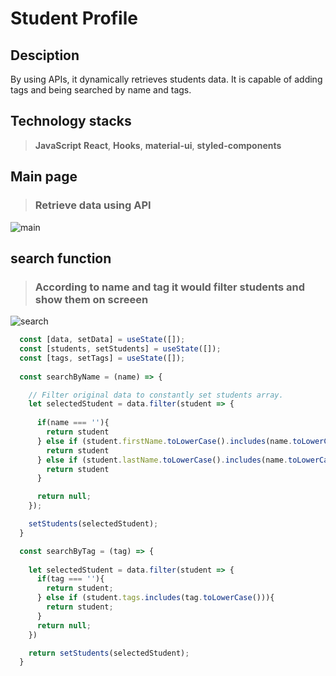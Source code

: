 # Student Profile


## Desciption

By using APIs, it dynamically retrieves students data. It is capable of adding tags and being searched by name and tags. 


## Technology stacks
>
> **JavaScript** **React**, **Hooks**, **material-ui**, **styled-components**


## Main page 
> ### Retrieve data using API 
![main](https://user-images.githubusercontent.com/65743649/128461934-27438c12-23b1-44cd-9ceb-7296c824c5e7.JPG)


## search function
> ### According to name and tag it would filter students and show them on screeen

![search](https://user-images.githubusercontent.com/65743649/128462158-1a110393-c166-4c51-8840-4a97692d1ccf.JPG)

```js
  const [data, setData] = useState([]);
  const [students, setStudents] = useState([]);
  const [tags, setTags] = useState([]);
  
  const searchByName = (name) => {

    // Filter original data to constantly set students array. 
    let selectedStudent = data.filter(student => {
      
      if(name === ''){
        return student  
      } else if (student.firstName.toLowerCase().includes(name.toLowerCase()) === true){
        return student
      } else if (student.lastName.toLowerCase().includes(name.toLowerCase()) === true){
        return student
      }

      return null; 
    });

    setStudents(selectedStudent);  
  }

  const searchByTag = (tag) => {
   
    let selectedStudent = data.filter(student => {
      if(tag === ''){
        return student;
      } else if (student.tags.includes(tag.toLowerCase())){
        return student;
      }
      return null;
    })

    return setStudents(selectedStudent);
  }
```


